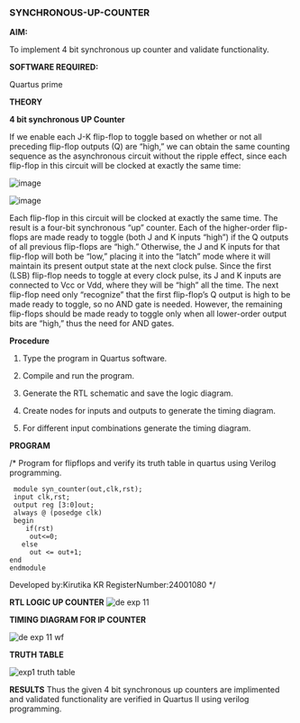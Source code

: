 ### SYNCHRONOUS-UP-COUNTER

**AIM:**

To implement 4 bit synchronous up counter and validate functionality.

**SOFTWARE REQUIRED:**

Quartus prime

**THEORY**

**4 bit synchronous UP Counter**

If we enable each J-K flip-flop to toggle based on whether or not all preceding flip-flop outputs (Q) are “high,” we can obtain the same counting sequence as the asynchronous circuit without the ripple effect, since each flip-flop in this circuit will be clocked at exactly the same time:

![image](https://github.com/naavaneetha/SYNCHRONOUS-UP-COUNTER/assets/154305477/d5db3fa0-e413-404c-b80e-b2f39d82e7e8)


![image](https://github.com/naavaneetha/SYNCHRONOUS-UP-COUNTER/assets/154305477/52cb61eb-d04b-442d-810c-31185a68410b)

Each flip-flop in this circuit will be clocked at exactly the same time.
The result is a four-bit synchronous “up” counter. Each of the higher-order flip-flops are made ready to toggle (both J and K inputs “high”) if the Q outputs of all previous flip-flops are “high.”
Otherwise, the J and K inputs for that flip-flop will both be “low,” placing it into the “latch” mode where it will maintain its present output state at the next clock pulse.
Since the first (LSB) flip-flop needs to toggle at every clock pulse, its J and K inputs are connected to Vcc or Vdd, where they will be “high” all the time.
The next flip-flop need only “recognize” that the first flip-flop’s Q output is high to be made ready to toggle, so no AND gate is needed.
However, the remaining flip-flops should be made ready to toggle only when all lower-order output bits are “high,” thus the need for AND gates.

**Procedure**
1.	Type the program in Quartus software.

2.	Compile and run the program.

3.	Generate the RTL schematic and save the logic diagram.

4.	Create nodes for inputs and outputs to generate the timing diagram.

5.	For different input combinations generate the timing diagram.

**PROGRAM**

/* Program for flipflops and verify its truth table in quartus using Verilog programming.
~~~
 module syn_counter(out,clk,rst);
 input clk,rst;
 output reg [3:0]out;
 always @ (posedge clk)
 begin
    if(rst)
     out<=0;
   else 
     out <= out+1;
end
endmodule
~~~ 
Developed by:Kirutika KR
RegisterNumber:24001080
*/

**RTL LOGIC UP COUNTER**
![de exp 11](https://github.com/user-attachments/assets/4e422956-f4f8-4548-ac00-4bbdd8a433f6)

**TIMING DIAGRAM FOR IP COUNTER**


![de exp 11 wf](https://github.com/user-attachments/assets/6e6e50e7-29a9-4577-99ea-1a008978a8f5)


**TRUTH TABLE**

![exp1 truth table](https://github.com/user-attachments/assets/0bf38a6a-17b6-4f55-95a2-3af4e3b20cea)

**RESULTS**
Thus the given 4 bit synchronous up counters are implimented and validated functionality are verified in Quartus II using verilog programming.
